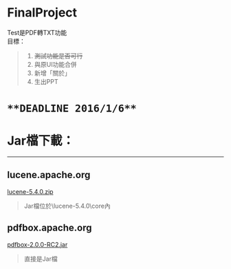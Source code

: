 # FinalProject

Test是PDF轉TXT功能  
目標：  
> 1. ~~測試功能是否可行~~  
> 2. 與原UI功能合併
> 3. 新增「關於」
> 4. 生出PPT


# `**DEADLINE 2016/1/6**` #



# Jar檔下載：   #

----------

## lucene.apache.org   ##
  [lucene-5.4.0.zip](http://apache.stu.edu.tw/lucene/java/5.4.0/lucene-5.4.0.zip)  

> Jar檔位於\lucene-5.4.0\core內  

## pdfbox.apache.org  ##
  [pdfbox-2.0.0-RC2.jar](http://ftp.twaren.net/Unix/Web/apache/pdfbox/2.0.0-RC2/pdfbox-app-2.0.0-RC2.jar)  

> 直接是Jar檔  


